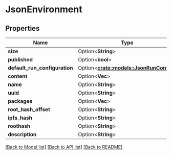 # JsonEnvironment

## Properties

Name | Type | Description | Notes
------------ | ------------- | ------------- | -------------
**size** | Option<**String**> |  | [optional]
**published** | Option<**bool**> |  | [optional]
**default_run_configuration** | Option<[**crate::models::JsonRunConfig**](json_RunConfig.md)> |  | [optional]
**content** | Option<**Vec<String>**> |  | [optional]
**name** | Option<**String**> |  | [optional]
**uuid** | Option<**String**> |  | [optional]
**packages** | Option<**Vec<String>**> |  | [optional]
**root_hash_offset** | Option<**String**> |  | [optional]
**ipfs_hash** | Option<**String**> |  | [optional]
**roothash** | Option<**String**> |  | [optional]
**description** | Option<**String**> |  | [optional]

[[Back to Model list]](../README.md#documentation-for-models) [[Back to API list]](../README.md#documentation-for-api-endpoints) [[Back to README]](../README.md)


